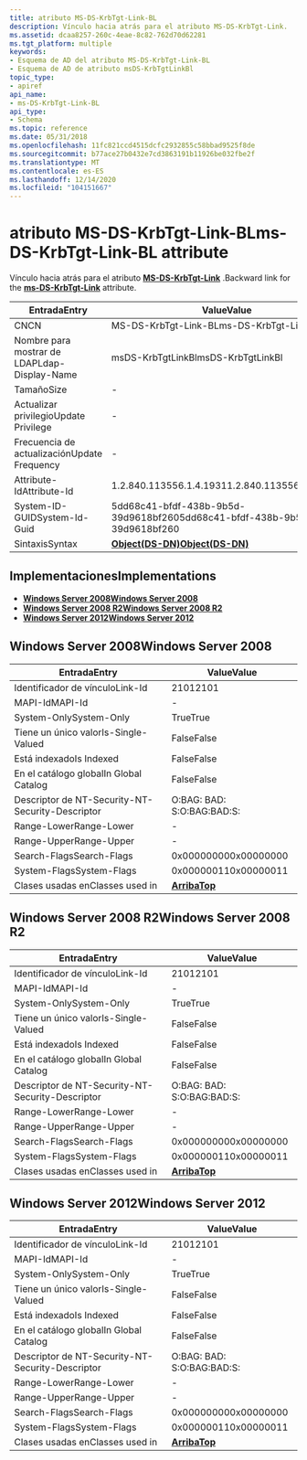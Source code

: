 ```yaml
---
title: atributo MS-DS-KrbTgt-Link-BL
description: Vínculo hacia atrás para el atributo MS-DS-KrbTgt-Link.
ms.assetid: dcaa8257-260c-4eae-8c82-762d70d62281
ms.tgt_platform: multiple
keywords:
- Esquema de AD del atributo MS-DS-KrbTgt-Link-BL
- Esquema de AD de atributo msDS-KrbTgtLinkBl
topic_type:
- apiref
api_name:
- ms-DS-KrbTgt-Link-BL
api_type:
- Schema
ms.topic: reference
ms.date: 05/31/2018
ms.openlocfilehash: 11fc821ccd4515dcfc2932855c58bbad9525f8de
ms.sourcegitcommit: b77ace27b0432e7cd3863191b11926be032fbe2f
ms.translationtype: MT
ms.contentlocale: es-ES
ms.lasthandoff: 12/14/2020
ms.locfileid: "104151667"
---
```

# <a name="ms-ds-krbtgt-link-bl-attribute"></a><span data-ttu-id="3e1b4-105">atributo MS-DS-KrbTgt-Link-BL</span><span class="sxs-lookup"><span data-stu-id="3e1b4-105">ms-DS-KrbTgt-Link-BL attribute</span></span>

<span data-ttu-id="3e1b4-106">Vínculo hacia atrás para el atributo [**MS-DS-KrbTgt-Link**](a-msds-krbtgtlink.md) .</span><span class="sxs-lookup"><span data-stu-id="3e1b4-106">Backward link for the [**ms-DS-KrbTgt-Link**](a-msds-krbtgtlink.md) attribute.</span></span>



| <span data-ttu-id="3e1b4-107">Entrada</span><span class="sxs-lookup"><span data-stu-id="3e1b4-107">Entry</span></span> | <span data-ttu-id="3e1b4-108">Value</span><span class="sxs-lookup"><span data-stu-id="3e1b4-108">Value</span></span> |
|-------------------|-----------------------------------------|
| <span data-ttu-id="3e1b4-109">CN</span><span class="sxs-lookup"><span data-stu-id="3e1b4-109">CN</span></span>                | <span data-ttu-id="3e1b4-110">MS-DS-KrbTgt-Link-BL</span><span class="sxs-lookup"><span data-stu-id="3e1b4-110">ms-DS-KrbTgt-Link-BL</span></span>                    |
| <span data-ttu-id="3e1b4-111">Nombre para mostrar de LDAP</span><span class="sxs-lookup"><span data-stu-id="3e1b4-111">Ldap-Display-Name</span></span> | <span data-ttu-id="3e1b4-112">msDS-KrbTgtLinkBl</span><span class="sxs-lookup"><span data-stu-id="3e1b4-112">msDS-KrbTgtLinkBl</span></span>                       |
| <span data-ttu-id="3e1b4-113">Tamaño</span><span class="sxs-lookup"><span data-stu-id="3e1b4-113">Size</span></span>              | \-                                      |
| <span data-ttu-id="3e1b4-114">Actualizar privilegio</span><span class="sxs-lookup"><span data-stu-id="3e1b4-114">Update Privilege</span></span>  | \-                                      |
| <span data-ttu-id="3e1b4-115">Frecuencia de actualización</span><span class="sxs-lookup"><span data-stu-id="3e1b4-115">Update Frequency</span></span>  | \-                                      |
| <span data-ttu-id="3e1b4-116">Attribute-Id</span><span class="sxs-lookup"><span data-stu-id="3e1b4-116">Attribute-Id</span></span>      | <span data-ttu-id="3e1b4-117">1.2.840.113556.1.4.1931</span><span class="sxs-lookup"><span data-stu-id="3e1b4-117">1.2.840.113556.1.4.1931</span></span>                 |
| <span data-ttu-id="3e1b4-118">System-ID-GUID</span><span class="sxs-lookup"><span data-stu-id="3e1b4-118">System-Id-Guid</span></span>    | <span data-ttu-id="3e1b4-119">5dd68c41-bfdf-438b-9b5d-39d9618bf260</span><span class="sxs-lookup"><span data-stu-id="3e1b4-119">5dd68c41-bfdf-438b-9b5d-39d9618bf260</span></span>    |
| <span data-ttu-id="3e1b4-120">Sintaxis</span><span class="sxs-lookup"><span data-stu-id="3e1b4-120">Syntax</span></span>            | [<span data-ttu-id="3e1b4-121">**Object(DS-DN)**</span><span class="sxs-lookup"><span data-stu-id="3e1b4-121">**Object(DS-DN)**</span></span>](s-object-ds-dn.md) |



## <a name="implementations"></a><span data-ttu-id="3e1b4-122">Implementaciones</span><span class="sxs-lookup"><span data-stu-id="3e1b4-122">Implementations</span></span>

-   [<span data-ttu-id="3e1b4-123">**Windows Server 2008**</span><span class="sxs-lookup"><span data-stu-id="3e1b4-123">**Windows Server 2008**</span></span>](#windows-server-2008)
-   [<span data-ttu-id="3e1b4-124">**Windows Server 2008 R2**</span><span class="sxs-lookup"><span data-stu-id="3e1b4-124">**Windows Server 2008 R2**</span></span>](#windows-server-2008-r2)
-   [<span data-ttu-id="3e1b4-125">**Windows Server 2012**</span><span class="sxs-lookup"><span data-stu-id="3e1b4-125">**Windows Server 2012**</span></span>](#windows-server-2012)

## <a name="windows-server-2008"></a><span data-ttu-id="3e1b4-126">Windows Server 2008</span><span class="sxs-lookup"><span data-stu-id="3e1b4-126">Windows Server 2008</span></span>



| <span data-ttu-id="3e1b4-127">Entrada</span><span class="sxs-lookup"><span data-stu-id="3e1b4-127">Entry</span></span> | <span data-ttu-id="3e1b4-128">Value</span><span class="sxs-lookup"><span data-stu-id="3e1b4-128">Value</span></span> |
|------------------------|---------------------------------|
| <span data-ttu-id="3e1b4-129">Identificador de vínculo</span><span class="sxs-lookup"><span data-stu-id="3e1b4-129">Link-Id</span></span>                | <span data-ttu-id="3e1b4-130">2101</span><span class="sxs-lookup"><span data-stu-id="3e1b4-130">2101</span></span>                            |
| <span data-ttu-id="3e1b4-131">MAPI-Id</span><span class="sxs-lookup"><span data-stu-id="3e1b4-131">MAPI-Id</span></span>                | \-                              |
| <span data-ttu-id="3e1b4-132">System-Only</span><span class="sxs-lookup"><span data-stu-id="3e1b4-132">System-Only</span></span>            | <span data-ttu-id="3e1b4-133">True</span><span class="sxs-lookup"><span data-stu-id="3e1b4-133">True</span></span>                            |
| <span data-ttu-id="3e1b4-134">Tiene un único valor</span><span class="sxs-lookup"><span data-stu-id="3e1b4-134">Is-Single-Valued</span></span>       | <span data-ttu-id="3e1b4-135">False</span><span class="sxs-lookup"><span data-stu-id="3e1b4-135">False</span></span>                           |
| <span data-ttu-id="3e1b4-136">Está indexado</span><span class="sxs-lookup"><span data-stu-id="3e1b4-136">Is Indexed</span></span>             | <span data-ttu-id="3e1b4-137">False</span><span class="sxs-lookup"><span data-stu-id="3e1b4-137">False</span></span>                           |
| <span data-ttu-id="3e1b4-138">En el catálogo global</span><span class="sxs-lookup"><span data-stu-id="3e1b4-138">In Global Catalog</span></span>      | <span data-ttu-id="3e1b4-139">False</span><span class="sxs-lookup"><span data-stu-id="3e1b4-139">False</span></span>                           |
| <span data-ttu-id="3e1b4-140">Descriptor de NT-Security-</span><span class="sxs-lookup"><span data-stu-id="3e1b4-140">NT-Security-Descriptor</span></span> | <span data-ttu-id="3e1b4-141">O:BAG: BAD: S:</span><span class="sxs-lookup"><span data-stu-id="3e1b4-141">O:BAG:BAD:S:</span></span>                    |
| <span data-ttu-id="3e1b4-142">Range-Lower</span><span class="sxs-lookup"><span data-stu-id="3e1b4-142">Range-Lower</span></span>            | \-                              |
| <span data-ttu-id="3e1b4-143">Range-Upper</span><span class="sxs-lookup"><span data-stu-id="3e1b4-143">Range-Upper</span></span>            | \-                              |
| <span data-ttu-id="3e1b4-144">Search-Flags</span><span class="sxs-lookup"><span data-stu-id="3e1b4-144">Search-Flags</span></span>           | <span data-ttu-id="3e1b4-145">0x00000000</span><span class="sxs-lookup"><span data-stu-id="3e1b4-145">0x00000000</span></span>                      |
| <span data-ttu-id="3e1b4-146">System-Flags</span><span class="sxs-lookup"><span data-stu-id="3e1b4-146">System-Flags</span></span>           | <span data-ttu-id="3e1b4-147">0x00000011</span><span class="sxs-lookup"><span data-stu-id="3e1b4-147">0x00000011</span></span>                      |
| <span data-ttu-id="3e1b4-148">Clases usadas en</span><span class="sxs-lookup"><span data-stu-id="3e1b4-148">Classes used in</span></span>        | [<span data-ttu-id="3e1b4-149">**Arriba**</span><span class="sxs-lookup"><span data-stu-id="3e1b4-149">**Top**</span></span>](c-top.md)<br/> |



## <a name="windows-server-2008-r2"></a><span data-ttu-id="3e1b4-150">Windows Server 2008 R2</span><span class="sxs-lookup"><span data-stu-id="3e1b4-150">Windows Server 2008 R2</span></span>



| <span data-ttu-id="3e1b4-151">Entrada</span><span class="sxs-lookup"><span data-stu-id="3e1b4-151">Entry</span></span> | <span data-ttu-id="3e1b4-152">Value</span><span class="sxs-lookup"><span data-stu-id="3e1b4-152">Value</span></span> |
|------------------------|---------------------------------|
| <span data-ttu-id="3e1b4-153">Identificador de vínculo</span><span class="sxs-lookup"><span data-stu-id="3e1b4-153">Link-Id</span></span>                | <span data-ttu-id="3e1b4-154">2101</span><span class="sxs-lookup"><span data-stu-id="3e1b4-154">2101</span></span>                            |
| <span data-ttu-id="3e1b4-155">MAPI-Id</span><span class="sxs-lookup"><span data-stu-id="3e1b4-155">MAPI-Id</span></span>                | \-                              |
| <span data-ttu-id="3e1b4-156">System-Only</span><span class="sxs-lookup"><span data-stu-id="3e1b4-156">System-Only</span></span>            | <span data-ttu-id="3e1b4-157">True</span><span class="sxs-lookup"><span data-stu-id="3e1b4-157">True</span></span>                            |
| <span data-ttu-id="3e1b4-158">Tiene un único valor</span><span class="sxs-lookup"><span data-stu-id="3e1b4-158">Is-Single-Valued</span></span>       | <span data-ttu-id="3e1b4-159">False</span><span class="sxs-lookup"><span data-stu-id="3e1b4-159">False</span></span>                           |
| <span data-ttu-id="3e1b4-160">Está indexado</span><span class="sxs-lookup"><span data-stu-id="3e1b4-160">Is Indexed</span></span>             | <span data-ttu-id="3e1b4-161">False</span><span class="sxs-lookup"><span data-stu-id="3e1b4-161">False</span></span>                           |
| <span data-ttu-id="3e1b4-162">En el catálogo global</span><span class="sxs-lookup"><span data-stu-id="3e1b4-162">In Global Catalog</span></span>      | <span data-ttu-id="3e1b4-163">False</span><span class="sxs-lookup"><span data-stu-id="3e1b4-163">False</span></span>                           |
| <span data-ttu-id="3e1b4-164">Descriptor de NT-Security-</span><span class="sxs-lookup"><span data-stu-id="3e1b4-164">NT-Security-Descriptor</span></span> | <span data-ttu-id="3e1b4-165">O:BAG: BAD: S:</span><span class="sxs-lookup"><span data-stu-id="3e1b4-165">O:BAG:BAD:S:</span></span>                    |
| <span data-ttu-id="3e1b4-166">Range-Lower</span><span class="sxs-lookup"><span data-stu-id="3e1b4-166">Range-Lower</span></span>            | \-                              |
| <span data-ttu-id="3e1b4-167">Range-Upper</span><span class="sxs-lookup"><span data-stu-id="3e1b4-167">Range-Upper</span></span>            | \-                              |
| <span data-ttu-id="3e1b4-168">Search-Flags</span><span class="sxs-lookup"><span data-stu-id="3e1b4-168">Search-Flags</span></span>           | <span data-ttu-id="3e1b4-169">0x00000000</span><span class="sxs-lookup"><span data-stu-id="3e1b4-169">0x00000000</span></span>                      |
| <span data-ttu-id="3e1b4-170">System-Flags</span><span class="sxs-lookup"><span data-stu-id="3e1b4-170">System-Flags</span></span>           | <span data-ttu-id="3e1b4-171">0x00000011</span><span class="sxs-lookup"><span data-stu-id="3e1b4-171">0x00000011</span></span>                      |
| <span data-ttu-id="3e1b4-172">Clases usadas en</span><span class="sxs-lookup"><span data-stu-id="3e1b4-172">Classes used in</span></span>        | [<span data-ttu-id="3e1b4-173">**Arriba**</span><span class="sxs-lookup"><span data-stu-id="3e1b4-173">**Top**</span></span>](c-top.md)<br/> |



## <a name="windows-server-2012"></a><span data-ttu-id="3e1b4-174">Windows Server 2012</span><span class="sxs-lookup"><span data-stu-id="3e1b4-174">Windows Server 2012</span></span>



| <span data-ttu-id="3e1b4-175">Entrada</span><span class="sxs-lookup"><span data-stu-id="3e1b4-175">Entry</span></span> | <span data-ttu-id="3e1b4-176">Value</span><span class="sxs-lookup"><span data-stu-id="3e1b4-176">Value</span></span> |
|------------------------|---------------------------------|
| <span data-ttu-id="3e1b4-177">Identificador de vínculo</span><span class="sxs-lookup"><span data-stu-id="3e1b4-177">Link-Id</span></span>                | <span data-ttu-id="3e1b4-178">2101</span><span class="sxs-lookup"><span data-stu-id="3e1b4-178">2101</span></span>                            |
| <span data-ttu-id="3e1b4-179">MAPI-Id</span><span class="sxs-lookup"><span data-stu-id="3e1b4-179">MAPI-Id</span></span>                | \-                              |
| <span data-ttu-id="3e1b4-180">System-Only</span><span class="sxs-lookup"><span data-stu-id="3e1b4-180">System-Only</span></span>            | <span data-ttu-id="3e1b4-181">True</span><span class="sxs-lookup"><span data-stu-id="3e1b4-181">True</span></span>                            |
| <span data-ttu-id="3e1b4-182">Tiene un único valor</span><span class="sxs-lookup"><span data-stu-id="3e1b4-182">Is-Single-Valued</span></span>       | <span data-ttu-id="3e1b4-183">False</span><span class="sxs-lookup"><span data-stu-id="3e1b4-183">False</span></span>                           |
| <span data-ttu-id="3e1b4-184">Está indexado</span><span class="sxs-lookup"><span data-stu-id="3e1b4-184">Is Indexed</span></span>             | <span data-ttu-id="3e1b4-185">False</span><span class="sxs-lookup"><span data-stu-id="3e1b4-185">False</span></span>                           |
| <span data-ttu-id="3e1b4-186">En el catálogo global</span><span class="sxs-lookup"><span data-stu-id="3e1b4-186">In Global Catalog</span></span>      | <span data-ttu-id="3e1b4-187">False</span><span class="sxs-lookup"><span data-stu-id="3e1b4-187">False</span></span>                           |
| <span data-ttu-id="3e1b4-188">Descriptor de NT-Security-</span><span class="sxs-lookup"><span data-stu-id="3e1b4-188">NT-Security-Descriptor</span></span> | <span data-ttu-id="3e1b4-189">O:BAG: BAD: S:</span><span class="sxs-lookup"><span data-stu-id="3e1b4-189">O:BAG:BAD:S:</span></span>                    |
| <span data-ttu-id="3e1b4-190">Range-Lower</span><span class="sxs-lookup"><span data-stu-id="3e1b4-190">Range-Lower</span></span>            | \-                              |
| <span data-ttu-id="3e1b4-191">Range-Upper</span><span class="sxs-lookup"><span data-stu-id="3e1b4-191">Range-Upper</span></span>            | \-                              |
| <span data-ttu-id="3e1b4-192">Search-Flags</span><span class="sxs-lookup"><span data-stu-id="3e1b4-192">Search-Flags</span></span>           | <span data-ttu-id="3e1b4-193">0x00000000</span><span class="sxs-lookup"><span data-stu-id="3e1b4-193">0x00000000</span></span>                      |
| <span data-ttu-id="3e1b4-194">System-Flags</span><span class="sxs-lookup"><span data-stu-id="3e1b4-194">System-Flags</span></span>           | <span data-ttu-id="3e1b4-195">0x00000011</span><span class="sxs-lookup"><span data-stu-id="3e1b4-195">0x00000011</span></span>                      |
| <span data-ttu-id="3e1b4-196">Clases usadas en</span><span class="sxs-lookup"><span data-stu-id="3e1b4-196">Classes used in</span></span>        | [<span data-ttu-id="3e1b4-197">**Arriba**</span><span class="sxs-lookup"><span data-stu-id="3e1b4-197">**Top**</span></span>](c-top.md)<br/> |



 

 





